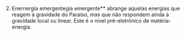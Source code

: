 ﻿2.  Enernergia emergentegia emergente** abrange aquelas energias que reagem à gravidade do Paraíso, mas que não respondem ainda à gravidade local ou linear. Este é o nível pré-eletrônico de matéria-energia.